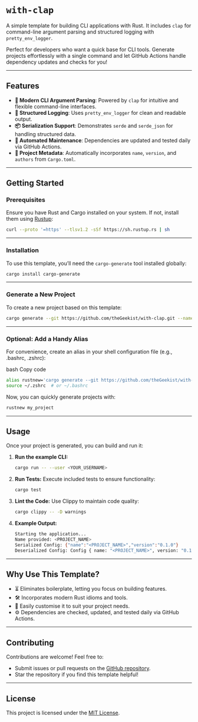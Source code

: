 # `with-clap`

A simple template for building CLI applications with Rust. It includes `clap` for command-line argument parsing and structured logging with `pretty_env_logger`.

Perfect for developers who want a quick base for CLI tools. Generate projects effortlessly with a single command and let GitHub Actions handle dependency updates and checks for you!

---

## **Features**
- **🚀 Modern CLI Argument Parsing**: Powered by `clap` for intuitive and flexible command-line interfaces.
- **📜 Structured Logging**: Uses `pretty_env_logger` for clean and readable output.
- **📦 Serialization Support**: Demonstrates `serde` and `serde_json` for handling structured data.
- **🔄 Automated Maintenance**: Dependencies are updated and tested daily via GitHub Actions.
- **📄 Project Metadata**: Automatically incorporates `name`, `version`, and `authors` from `Cargo.toml`.

---

## **Getting Started**

### **Prerequisites**
Ensure you have Rust and Cargo installed on your system. If not, install them using [Rustup](https://rustup.rs):
```bash
curl --proto '=https' --tlsv1.2 -sSf https://sh.rustup.rs | sh
```

---

### **Installation**
To use this template, you’ll need the `cargo-generate` tool installed globally:
```bash
cargo install cargo-generate
```

---

### **Generate a New Project**
To create a new project based on this template:
```bash
cargo generate --git https://github.com/theGeekist/with-clap.git --name my_project
```

---

### **Optional: Add a Handy Alias**
For convenience, create an alias in your shell configuration file (e.g., .bashrc, .zshrc):

bash
Copy code
```bash
alias rustnew='cargo generate --git https://github.com/theGeekist/with-clap.git --name'
source ~/.zshrc  # or ~/.bashrc
```
Now, you can quickly generate projects with:
```bash
rustnew my_project
```

---

## **Usage**
Once your project is generated, you can build and run it:

1. **Run the example CLI:**
   ```bash
   cargo run -- --user <YOUR_USERNAME>

   ```

2. **Run Tests:** Execute included tests to ensure functionality:
   ```bash
   cargo test
   ```

3. **Lint the Code:** Use Clippy to maintain code quality:
   ```bash
   cargo clippy -- -D warnings
   ```   

4. **Example Output:**
   ```bash
   Starting the application...
   Name provided: <PROJECT_NAME>
   Serialized Config: {"name":"<PROJECT_NAME>","version":"0.1.0"}
   Deserialized Config: Config { name: "<PROJECT_NAME>", version: "0.1.0" }
   ```

---

## **Why Use This Template?**

- ⏳ Eliminates boilerplate, letting you focus on building features.
- 🛠️ Incorporates modern Rust idioms and tools.
- 🔧 Easily customise it to suit your project needs.
- ⚙️ Dependencies are checked, updated, and tested daily via GitHub Actions.

---

## **Contributing**
Contributions are welcome! Feel free to:
- Submit issues or pull requests on the [GitHub repository](https://github.com/theGeekist/with-clap).
- Star the repository if you find this template helpful!


---

## **License**
This project is licensed under the [MIT License](LICENSE).
